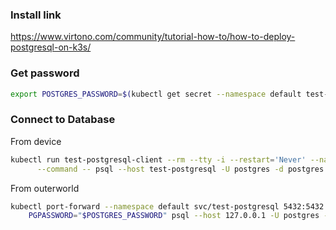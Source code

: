 ### Install link
https://www.virtono.com/community/tutorial-how-to/how-to-deploy-postgresql-on-k3s/

### Get password
```sh
export POSTGRES_PASSWORD=$(kubectl get secret --namespace default test-postgresql -o jsonpath="{.data.postgres-password}" | base64 -d)
```

### Connect to Database
From device
```sh
kubectl run test-postgresql-client --rm --tty -i --restart='Never' --namespace default --image docker.io/bitnami/postgresql:17.5.0-debian-12-r18 --env="PGPASSWORD=$POSTGRES_PASSWORD" \
      --command -- psql --host test-postgresql -U postgres -d postgres -p 5432
```

From outerworld
```sh
kubectl port-forward --namespace default svc/test-postgresql 5432:5432 &
    PGPASSWORD="$POSTGRES_PASSWORD" psql --host 127.0.0.1 -U postgres -d postgres -p 5432
```
